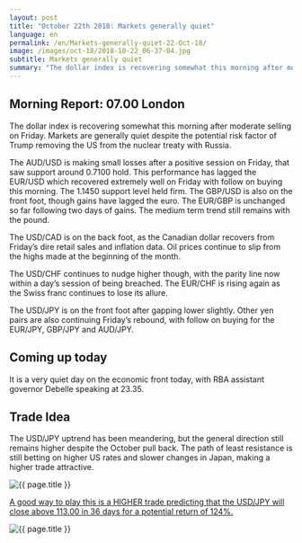 ```yaml
---
layout: post
title: "October 22th 2018: Markets generally quiet"
language: en
permalink: /en/Markets-generally-quiet-22-Oct-18/
image: /images/oct-18/2018-10-22_06-37-04.jpg
subtitle: Markets generally quiet
summary: "The dollar index is recovering somewhat this morning after moderate selling on Friday. Markets are generally quiet despite the potential risk factor of Trump removing the US from the nuclear treaty with Russia"
---
```

## Morning Report: 07.00 London

The dollar index is recovering somewhat this morning after moderate selling on Friday. Markets are generally quiet despite the potential risk factor of Trump removing the US from the nuclear treaty with Russia. 

The AUD/USD is making small losses after a positive session on Friday, that saw support around 0.7100 hold. This performance has lagged the EUR/USD which recovered extremely well on Friday with follow on buying this morning. The 1.1450 support level held firm. The GBP/USD is also on the front foot, though gains have lagged the euro. The EUR/GBP is unchanged so far following two days of gains. The medium term trend still remains with the pound. 

The USD/CAD is on the back foot, as the Canadian dollar recovers from Friday’s dire retail sales and inflation data. Oil prices continue to slip from the highs made at the beginning of the month. 

The USD/CHF continues to nudge higher though, with the parity line now within a day’s session of being breached. The EUR/CHF is rising again as the Swiss franc continues to lose its allure.

The USD/JPY is on the front foot after gapping lower slightly. Other yen pairs are also continuing Friday’s rebound, with follow on buying for the EUR/JPY, GBP/JPY and AUD/JPY.

## Coming up today

It is a very quiet day on the economic front today, with RBA assistant governor Debelle speaking at 23.35. 

## Trade Idea

The USD/JPY uptrend has been meandering, but the general direction still remains higher despite the October pull back. The path of least resistance is still betting on higher US rates and slower changes in Japan, making a higher trade attractive.

<img class="post-image" src="{{ site.url }}/images/oct-18/2018-10-22_06-37-04.jpg" alt="{{ page.title }}" title="{{ page.title }}">

<a href="%LINK%%?currency=GBP&market=forex&underlying=frxUSDJPY&formname=higherlower&duration_amount=36&duration_units=d&amount=10&amount_type=stake&expiry_type=duration&barrier=113.00" target="_blank">A good way to play this is a HIGHER trade predicting that the USD/JPY will close above 113.00 in 36 days for a potential return of 124%.</a>

<img class="post-image" src="{{ site.url }}/images/oct-18/2018-10-22_06-41-40.jpg" alt="{{ page.title }}" title="{{ page.title }}">